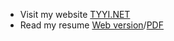 - Visit my website [TYYI.NET](http://tyyi.net)
- Read my resume [Web version](https://tayyebi.github.com/tayyebi)/[PDF](https://github.com/tayyebi/myCV/raw/master/CV.pdf)